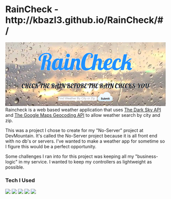 <h1> RainCheck - http://kbazl3.github.io/RainCheck/#/ </h1>
<img src="/style/images/screenshot.png">
Raincheck is a web based weather application that uses <a href="https://developer.forecast.io/"> The Dark Sky API</a> and <a href="https://developers.google.com/maps/documentation/geocoding/intro">The Google Maps Geocoding API</a> to allow weather search by city and zip.

This was a project I chose to create for my "No-Server" project at DevMountain. It's called the No-Server project because it is all front end with
no db's or servers.  I've wanted to make a weather app for sometime so I figure this would be a perfect opportunity.

Some challenges I ran into for this project was keeping all my "business-logic" in my service.  I wanted to keep my controllers as lightweight
as possible.

<h3>Tech I Used</h3>
<img src="https://cdn0.iconfinder.com/data/icons/social-network-7/50/22-128.png">
<img src="https://cdn3.iconfinder.com/data/icons/programming/100/css_3-128.png">
<img src="http://www.kalmstrom.com/images/logos/Icons/JavaScript128.png">
<img src="https://cdn0.iconfinder.com/data/icons/long-shadow-web-icons/512/angular-symbol-128.png">
<img src="https://upload.wikimedia.org/wikipedia/en/thumb/1/19/Google_Maps_Icon.png/128px-Google_Maps_Icon.png">

